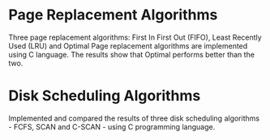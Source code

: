 # Page Replacement Algorithms

Three page replacement algorithms: First In First Out (FIFO), Least Recently Used (LRU) and Optimal Page replacement algorithms are implemented using C language. The results show that Optimal performs better than the two.

# Disk Scheduling Algorithms

Implemented and compared the results of three disk scheduling algorithms - FCFS, SCAN and C-SCAN - using C programming language.

